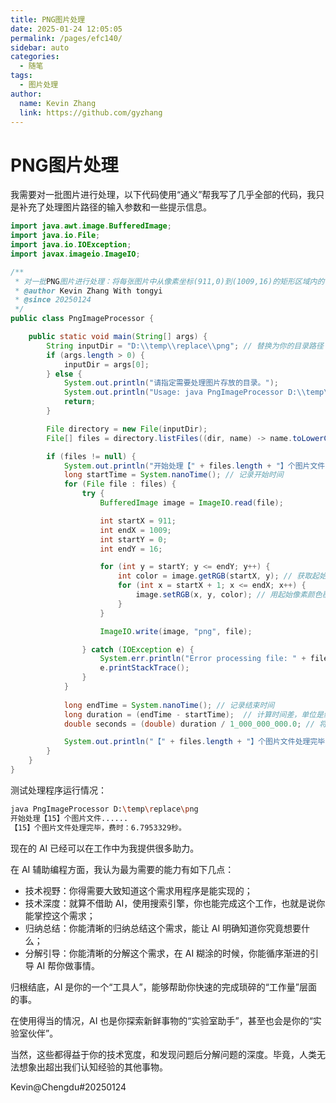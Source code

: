 ```yaml
---
title: PNG图片处理
date: 2025-01-24 12:05:05
permalink: /pages/efc140/
sidebar: auto
categories:
  - 随笔
tags:
  - 图片处理
author: 
  name: Kevin Zhang
  link: https://github.com/gyzhang
---
```

# PNG图片处理

我需要对一批图片进行处理，以下代码使用“通义”帮我写了几乎全部的代码，我只是补充了处理图片路径的输入参数和一些提示信息。

```java
import java.awt.image.BufferedImage;
import java.io.File;
import java.io.IOException;
import javax.imageio.ImageIO;

/**
 * 对一批PNG图片进行处理：将每张图片中从像素坐标(911,0)到(1009,16)的矩形区域内的每个水平行（y轴上的每一行），用该行最左边的像素（x=911）的颜色值覆盖该行剩余的16个像素。
 * @author Kevin Zhang With tongyi
 * @since 20250124
 */
public class PngImageProcessor {

    public static void main(String[] args) {
        String inputDir = "D:\\temp\\replace\\png"; // 替换为你的目录路径
        if (args.length > 0) {
            inputDir = args[0];
        } else {
            System.out.println("请指定需要处理图片存放的目录。");
            System.out.println("Usage: java PngImageProcessor D:\\temp\\replace\\png");
            return;
        }

        File directory = new File(inputDir);
        File[] files = directory.listFiles((dir, name) -> name.toLowerCase().endsWith(".png"));

        if (files != null) {
            System.out.println("开始处理【" + files.length + "】个图片文件......");
            long startTime = System.nanoTime(); // 记录开始时间
            for (File file : files) {
                try {
                    BufferedImage image = ImageIO.read(file);

                    int startX = 911;
                    int endX = 1009;
                    int startY = 0;
                    int endY = 16;

                    for (int y = startY; y <= endY; y++) {
                        int color = image.getRGB(startX, y); // 获取起始像素颜色
                        for (int x = startX + 1; x <= endX; x++) {
                            image.setRGB(x, y, color); // 用起始像素颜色覆盖其他像素
                        }
                    }

                    ImageIO.write(image, "png", file);

                } catch (IOException e) {
                    System.err.println("Error processing file: " + file.getName());
                    e.printStackTrace();
                }
            }
            
            long endTime = System.nanoTime(); // 记录结束时间
            long duration = (endTime - startTime);  // 计算时间差，单位是纳秒
            double seconds = (double) duration / 1_000_000_000.0; // 将纳秒转换为秒，并输出结果

            System.out.println("【" + files.length + "】个图片文件处理完毕，费时：" + seconds + "秒。");
        }
    }
}
```

测试处理程序运行情况：

```bash
java PngImageProcessor D:\temp\replace\png
开始处理【15】个图片文件......
【15】个图片文件处理完毕，费时：6.7953329秒。
```

现在的 AI 已经可以在工作中为我提供很多助力。

在 AI 辅助编程方面，我认为最为需要的能力有如下几点：

- 技术视野：你得需要大致知道这个需求用程序是能实现的；
- 技术深度：就算不借助 AI，使用搜索引擎，你也能完成这个工作，也就是说你能掌控这个需求；
- 归纳总结：你能清晰的归纳总结这个需求，能让 AI 明确知道你究竟想要什么；
- 分解引导：你能清晰的分解这个需求，在 AI 糊涂的时候，你能循序渐进的引导 AI 帮你做事情。

归根结底，AI 是你的一个“工具人”，能够帮助你快速的完成琐碎的“工作量”层面的事。

在使用得当的情况，AI 也是你探索新鲜事物的“实验室助手”，甚至也会是你的“实验室伙伴”。

当然，这些都得益于你的技术宽度，和发现问题后分解问题的深度。毕竟，人类无法想象出超出我们认知经验的其他事物。

Kevin@Chengdu#20250124
